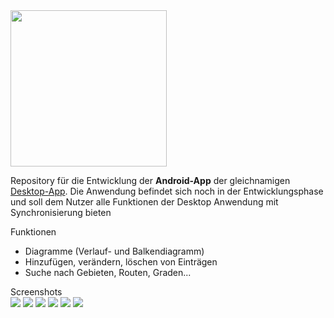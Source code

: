 <div class="container">
<img class="rounded-t-lg p-5" src="/img/monitor/logo.svg" loading="lazy" width="250" />

Repository für die Entwicklung der **Android-App** der
gleichnamigen <a class="active-link" href="https://github.com/LorenMucha/Climbing-Diary" target="_blank">
Desktop-App</a>.
Die Anwendung befindet sich noch in der Entwicklungsphase und soll dem Nutzer alle Funktionen der Desktop Anwendung mit
Synchronisierung bieten

<div class="mt-3 font-bold">Funktionen</div>
<ul class="list-disc">
<li>Diagramme (Verlauf- und Balkendiagramm)</li>
<li>Hinzufügen, verändern, löschen von Einträgen</li>
<li>Suche nach Gebieten, Routen, Graden...</li>
</ul>

</div>

<div class="mt-3 font-bold">Screenshots</div>
<div class="grid grid-rows-3 grid-flow-col gap-4">
    <img class="rounded-t-lg object-scale-down row-span-3" src="/img/climbing_diary/barchart.png"/>
    <img class="rounded-t-lg object-scale-down" src="/img/climbing_diary/tabelle.png"/>
    <img class="rounded-t-lg p-3" src="/img/climbing_diary/linechart.png"/>
    <img class="rounded-t-lg p-3" src="/img/climbing_diary/routen.png"/>
    <img class="rounded-t-lg p-3" src="/img/climbing_diary/projects.png"/>
    <img class="rounded-t-lg p-3" src="/img/climbing_diary/filter.png"/>
</div>
